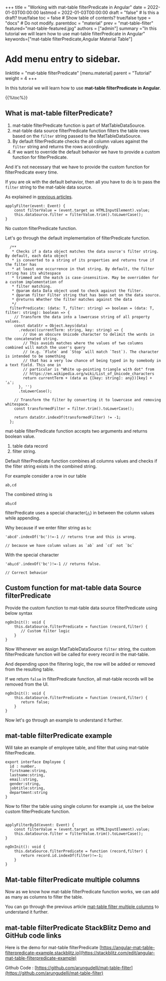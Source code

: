 +++
title = "Working with mat-table filterPredicate in Angular"
date = 2022-01-03T00:00:00
lastmod = 2022-01-03T00:00:00
draft = "false"  # Is this a draft? true/false
toc = false  # Show table of contents? true/false
type = "docs"  # Do not modify.
parentdoc = "material"
prev = "mat-table-filter"
featured="mat-table-featured.jpg"
authors = ["admin"]
summary ="In this tutorial we will learn how to use mat-table filterPredicate in Angular"
keywords=["mat-table filterPredicate,Angular Material Table"]


# Add menu entry to sidebar.
linktitle = "mat-table filterPredicate"
[menu.material]
  parent = "Tutorial"
  weight = 4
+++

In this tutorial we will learn how to use **mat-table filterPredicate in Angular**.

{{%toc%}}

## What is mat-table filterPredicate?

1. mat-table filterPredicate function is part of MatTableDataSource. 
2. mat-table data source filterPredicate function filters the table rows based on the `filter` string passed to the MatTableDataSource. 
3. By default filterPredicate checks the all column values against the `filter` string and returns the rows accordingly. 
4. If we want to override the default behavior we have to provide a custom function for filterPredicate.

And it's not necessary that we have to provide the custom function for filterPredicate every time. 

If you are ok with the default behavior, then all you have to do is to pass the `filter` string to the mat-table data source. 

As explained in [previous articles](https://www.angularjswiki.com/material/mat-table-filter/). 

```
applyFilter(event: Event) {
    const filterValue = (event.target as HTMLInputElement).value;
    this.dataSource.filter = filterValue.trim().toLowerCase();
}
```

No custom filterPredicate function. 

Let's go through the default implementation of filterPredicate function. 


```
  /**
   * Checks if a data object matches the data source's filter string. By default, each data object
   * is converted to a string of its properties and returns true if the filter has
   * at least one occurrence in that string. By default, the filter string has its whitespace
   * trimmed and the match is case-insensitive. May be overridden for a custom implementation of
   * filter matching.
   * @param data Data object used to check against the filter.
   * @param filter Filter string that has been set on the data source.
   * @returns Whether the filter matches against the data
   */
  filterPredicate: (data: T, filter: string) => boolean = (data: T, filter: string): boolean => {
    // Transform the data into a lowercase string of all property values.
    const dataStr = Object.keys(data)
      .reduce((currentTerm: string, key: string) => {
        // Use an obscure Unicode character to delimit the words in the concatenated string.
        // This avoids matches where the values of two columns combined will match the user's query
        // (e.g. `Flute` and `Stop` will match `Test`). The character is intended to be something
        // that has a very low chance of being typed in by somebody in a text field. This one in
        // particular is "White up-pointing triangle with dot" from
        // https://en.wikipedia.org/wiki/List_of_Unicode_characters
        return currentTerm + (data as {[key: string]: any})[key] + '◬';
      }, '')
      .toLowerCase();

    // Transform the filter by converting it to lowercase and removing whitespace.
    const transformedFilter = filter.trim().toLowerCase();

    return dataStr.indexOf(transformedFilter) != -1;
  };
```

mat-table filterPredicate function accepts two arguments and returns boolean value.

1. table data record
2. filter string. 

Default filterPredicate function combines all columns values and checks if the filter string exists in the combined string. 

For example consider a row in our table 

```
ab,cd 
```
The combined string is 
```
ab◬cd
```

filterPredicate uses a special character(◬) in between the column values while appending.

Why because if we enter filter string as `bc`

```
'abcd'.indexOf('bc')!=-1 // returns true and this is wrong.

// because we have column values as `ab` and `cd` not `bc`
```

With the special character 

```
'ab◬cd'.indexOf('bc')!=-1 // returns false.

// Correct behavior

```

## Custom function for mat-table data Source filterPredicate 

Provide the custom function to mat-table data source filterPredicate using below syntax

```
ngOnInit(): void {
    this.dataSource.filterPredicate = function (record,filter) {
       // Custom filter logic
    }
}
```

Now Whenever we assign MatTableDataSource `filter` string, the custom filterPredicate function will be called for every record in the mat-table. 

And depending upon the filtering logic, the row will be added or removed from the resulting table.

If we return `false` in filterPredicate function, all mat-table records will be removed from the UI. 

```
ngOnInit(): void {
    this.dataSource.filterPredicate = function (record,filter) {
       return false;
    }
}
```

Now let's go through an example to understand it further. 

## mat-table filterPredicate example

Will take an example of employee table, and filter that using mat-table filterPredicate. 

```
export interface Employee {
  id : number,	
  firstname:string,	
  lastname:string,	
  email:string,
  gender:string, 
  jobtitle:string,
  department:string
}
```

Now to filter the table using single column for example `id`, use the below custom filterPredicate function. 


```

applyFilterById(event: Event) {
    const filterValue = (event.target as HTMLInputElement).value;
    this.dataSource.filter = filterValue.trim().toLowerCase();
}

ngOnInit(): void {
    this.dataSource.filterPredicate = function (record,filter) {
       return record.id.indexOf(filter)!=-1;
    }
}
```

## Mat-table filterPredicate multiple columns

Now as we know how mat-table filterPredicate function works, we can add as many as columns to filter the table. 

You can go through the previous article [mat-table filter multiple columns](https://www.angularjswiki.com/material/mat-table-filter/#mat-table-filter-by-multiple-columns) to understand it further.  


## mat-table filterPredicate StackBlitz Demo and GitHub code links

Here is the demo for mat-table filterPredicate [https://angular-mat-table-filterpredicate-example.stackblitz.io](https://stackblitz.com/edit/angular-mat-table-filterpredicate-example)

Github Code : [https://github.com/arungudelli/mat-table-filter](https://github.com/arungudelli/mat-table-filter)




